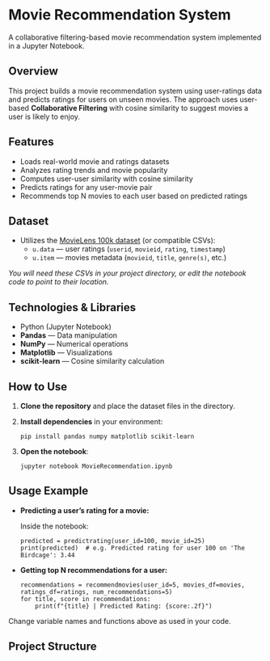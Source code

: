 # Movie Recommendation System

A collaborative filtering-based movie recommendation system implemented in a Jupyter Notebook.

## Overview

This project builds a movie recommendation system using user-ratings data and predicts ratings for users on unseen movies. The approach uses user-based **Collaborative Filtering** with cosine similarity to suggest movies a user is likely to enjoy.

## Features

- Loads real-world movie and ratings datasets
- Analyzes rating trends and movie popularity
- Computes user-user similarity with cosine similarity
- Predicts ratings for any user-movie pair
- Recommends top N movies to each user based on predicted ratings

## Dataset

- Utilizes the [MovieLens 100k dataset](https://grouplens.org/datasets/movielens/100k/) (or compatible CSVs):
  - `u.data` — user ratings (`userid`, `movieid`, `rating`, `timestamp`)
  - `u.item` — movies metadata (`movieid`, `title`, `genre(s)`, etc.)

_You will need these CSVs in your project directory, or edit the notebook code to point to their location._

## Technologies & Libraries

- Python (Jupyter Notebook)
- **Pandas** — Data manipulation
- **NumPy** — Numerical operations
- **Matplotlib** — Visualizations
- **scikit-learn** — Cosine similarity calculation

## How to Use

1. **Clone the repository** and place the dataset files in the directory.
2. **Install dependencies** in your environment:

    ```
    pip install pandas numpy matplotlib scikit-learn
    ```

3. **Open the notebook**:

    ```
    jupyter notebook MovieRecommendation.ipynb
    ```

## Usage Example

- **Predicting a user’s rating for a movie:**

    Inside the notebook:

    ```
    predicted = predictrating(user_id=100, movie_id=25)
    print(predicted)  # e.g. Predicted rating for user 100 on 'The Birdcage': 3.44
    ```

- **Getting top N recommendations for a user:**

    ```
    recommendations = recommendmovies(user_id=5, movies_df=movies, ratings_df=ratings, num_recommendations=5)
    for title, score in recommendations:
        print(f"{title} | Predicted Rating: {score:.2f}")
    ```

Change variable names and functions above as used in your code.

## Project Structure



